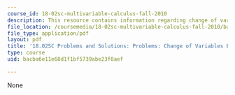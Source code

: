 ```yaml
---
course_id: 18-02sc-multivariable-calculus-fall-2010
description: This resource contains information regarding change of variables example.
file_location: /coursemedia/18-02sc-multivariable-calculus-fall-2010/bacba6e11e68d1f1bf5739abe23f8aef_MIT18_02SC_pb_55_comb.pdf
file_type: application/pdf
layout: pdf
title: '18.02SC Problems and Solutions: Problems: Change of Variables Example'
type: course
uid: bacba6e11e68d1f1bf5739abe23f8aef

---
```

None
